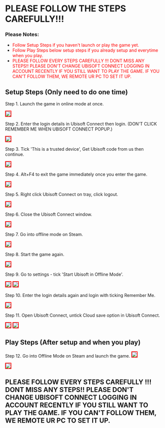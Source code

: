 # PLEASE FOLLOW THE STEPS CAREFULLY!!!

### Please Notes:
* <span style="color: red;">Follow Setup Steps if you haven't launch or play the game yet.</span>
* <span style="color: red;">Follow Play Steps below setup steps if you already setup and everytime when you play.</span>
* <span style="color: red;">PLEASE FOLLOW EVERY STEPS CAREFULLY !!! DONT MISS ANY STEPS!! PLEASE DON'T CHANGE UBISOFT CONNECT LOGGING IN ACCOUNT RECENTLY IF YOU STILL WANT TO PLAY THE GAME. IF YOU CAN'T FOLLOW THEM, WE REMOTE UR PC TO SET IT UP.</span>

## Setup Steps (Only need to do one time)

Step 1. Launch the game in online mode at once.

<img src="https://github.com/user-attachments/assets/8912eb47-d8c9-4317-ae6e-8bccc0eb75d3" style="border: 2px solid red" />


Step 2. Enter the login details in Ubisoft Connect then login. (DON'T CLICK REMEMBER ME WHEN UBISOFT CONNECT POPUP.)

<img src="https://github.com/user-attachments/assets/936f3a70-f25d-4e01-ad08-1d8fac7a3091" style="border: 2px solid red" />

Step 3. Tick 'This is a trusted device', Get Ubisoft code from us then continue.

<img src="https://github.com/user-attachments/assets/e7f49035-8fa4-4b8e-b042-8193dfbcd6bd" style="border: 2px solid red" />

Step 4. Alt+F4 to exit the game immediately once you enter the game.

<img src="https://github.com/user-attachments/assets/d5f0ba7c-42d7-49be-b716-3cf4b3803bc9" style="border: 2px solid red" />

Step 5. Right click Ubisoft Connect on tray, click logout.

<img src="https://github.com/user-attachments/assets/8e186e08-8a28-4834-9fe2-fd1c1347b487" style="border: 2px solid red" />

Step 6. Close the Ubisoft Connect window.

<img src="https://github.com/user-attachments/assets/edda2adf-c72e-4eb1-829c-375f51964832" style="border: 2px solid red" />

Step 7. Go into offline mode on Steam.

<img src="https://github.com/user-attachments/assets/44165188-131d-433f-b34f-24514422e910" style="border: 2px solid red" />

Step 8. Start the game again.

<img src="https://github.com/user-attachments/assets/5e331fbe-c4d9-4ab2-a748-5189ae87e0e1" style="border: 2px solid red" />

Step 9. Go to settings - tick 'Start Ubisoft in Offline Mode'.

<img src="https://github.com/user-attachments/assets/64ae5f25-803c-43ff-9fe9-434c2df5b692" style="border: 2px solid red" />

<img src="https://github.com/user-attachments/assets/58ae70cc-aeef-4880-9eb4-218c598058dc" style="border: 2px solid red" />

Step 10. Enter the login details again and login with ticking Remember Me.

<img src="https://github.com/user-attachments/assets/bfb99948-6882-491e-af62-b3c45e1c80e6" style="border: 2px solid red" />

Step 11. Open Ubisoft Connect, untick Cloud save option in Ubisoft Connect.

<img src="https://github.com/user-attachments/assets/bd93aaf3-0176-4435-939b-cca598c1e5d2" style="border: 2px solid red" />

<img src="https://github.com/user-attachments/assets/a0134db1-da40-414a-984a-748c52e06b4d" style="border: 2px solid red" />

## Play Steps (After setup and when you play)
Step 12. Go into Offline Mode on Steam and launch the game.
<img src="https://github.com/user-attachments/assets/534eb189-5b22-4543-a15c-e62334d6a986" style="border: 2px solid red" />

<img src="https://github.com/user-attachments/assets/240519bb-ed02-4560-860c-a434a2b85d0d" style="border: 2px solid red" />


## PLEASE FOLLOW EVERY STEPS CAREFULLY !!! DONT MISS ANY STEPS!! PLEASE DON'T CHANGE UBISOFT CONNECT LOGGING IN ACCOUNT RECENTLY IF YOU STILL WANT TO PLAY THE GAME. IF YOU CAN'T FOLLOW THEM, WE REMOTE UR PC TO SET IT UP.
